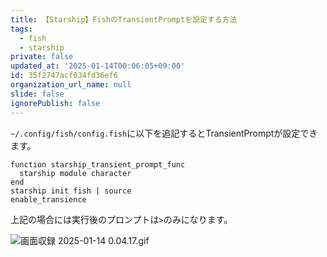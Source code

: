 ```yaml
---
title: 【Starship】FishのTransientPromptを設定する方法
tags:
  - fish
  - starship
private: false
updated_at: '2025-01-14T00:06:05+09:00'
id: 35f2747acf034fd36ef6
organization_url_name: null
slide: false
ignorePublish: false
---
```

`~/.config/fish/config.fish`に以下を追記するとTransientPromptが設定できます。

```config.fish
function starship_transient_prompt_func
  starship module character
end
starship init fish | source
enable_transience

```

上記の場合には実行後のプロンプトは`>`のみになります。

![画面収録 2025-01-14 0.04.17.gif](https://qiita-image-store.s3.ap-northeast-1.amazonaws.com/0/2342443/486592c5-6d5b-cebb-47d7-1557da4c30af.gif)

